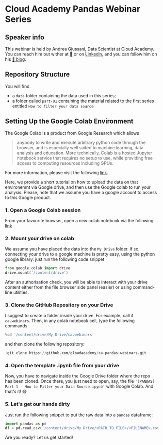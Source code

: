 # Cloud Academy Pandas Webinar Series

## Speaker info
This webinar is held by Andrea Giussani, Data Scientist at Cloud Academy.
You can reach him out wither at [:email:](andrea.giussani@cloudacademy.com) or on [Linkedin](https://it.linkedin.com/in/andrea-giussani-764816148?trk=public_profile_samename_mini-profile_title), and you can follow him on his [:rocket: blog](https://andreagiussani.github.io/the-long-beard-blog/).

## Repository Structure
You will find:
 - a `data` folder containing the data used in this series;
 - a folder called `part-01` containing the material related to the first series entitled `How to filter your data source`

## Setting Up the Google Colab Environment

The Google Colab is a product from Google Research which allows
> anybody to write and execute arbitrary python code through the browser, and is especially well suited to machine learning, data analysis and education. More technically, Colab is a hosted Jupyter notebook service that requires no setup to use, while providing free access to computing resources including GPUs.

For more information, please visit the following [link](https://research.google.com/colaboratory/faq.html).

Here, we provide a short tutorial on how to upload the data on that environemnt via Google drive, and then use the Google colab to run your analysis.
Please, note that we assume you have a google account to access to this Google product.

### 1. Open a Google Colab session

From your favourite browser, open a new colab notebook via the following [link](https://colab.research.google.com)

### 2. Mount your drive on colab

We assume you have placed the data into the `My Drive` folder. If so, connecting your drive to a google machine is pretty easy, using the python google library: just run the following code snippet

```python
from google.colab import drive
drive.mount('/content/drive')
```
After an authorisation check, you will be able to interact with your drive content either from the file browser side panel (easier) or using command-line utilities.

### 3. Clone the GitHub Repository on your Drive
I suggest to create a folder inside your drive. For example, call it `ca.webinars`. Then, in any colab notebook cell, type the following commands
```python
%cd '/content/drive/My Drive/ca.webinars'
```
and then clone the following repository:
```python
!git clone https://github.com/cloudacademy/ca-pandas-webinars.git
```

### 4. Open the template .ipynb file from your drive
Now, you have to navigate inside the Google Drive folder where the repo has been cloned. Once there, you just need to open, say, the file `'[PANDAS] Part 1 - How to Filter your Data Source.ipynb'` with Google Colab. And that's it! :smile:

### 5. Let's get our hands dirty
Just run the following snippet to put the raw data into a `pandas` dataframe:
```python
import pandas as pd
df = pd.read_csv('/content/drive/My Drive/<PATH_TO_FILE>/<FILENAME>.csv')
```
Are you ready? Let us get started!
